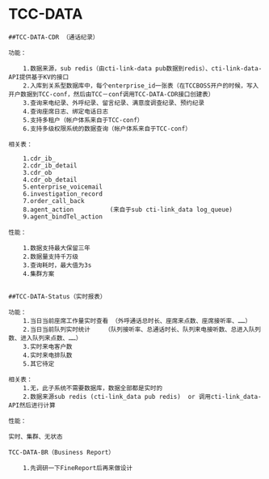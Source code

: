 # TCC-DATA

    ##TCC-DATA-CDR （通话纪录）

    功能：

      	1.数据来源，sub redis（由cti-link-data pub数据到redis）、cti-link-data-API提供基于KV的接口
    	2.入库到关系型数据库中，每个enterprise_id一张表（在TCCBOSS开户的时候，写入开户数据到TCC-conf，然后由TCC－conf调用TCC-DATA-CDR接口创建表）
    	3.查询来电纪录、外呼纪录、留言纪录、满意度调查纪录、预约纪录
    	4.查询座席日志、绑定电话日志
    	5.支持多租户（帐户体系来自于TCC-conf）
    	6.支持多级权限系统的数据查询（帐户体系来自于TCC-conf）
    	
    相关表：

    	1.cdr_ib_
    	2.cdr_ib_detail
    	3.cdr_ob
    	4.cdr_ob_detail
    	5.enterprise_voicemail
    	6.investigation_record
    	7.order_call_back
    	8.agent_action          (来自于sub cti-link_data log_queue)
    	9.agent_bindTel_action	
    	
    性能：

    	1.数据支持最大保留三年
    	2.数据量支持千万级
    	3.查询耗时，最大值为3s
    	4.集群方案


    ##TCC-DATA-Status（实时报表）

    功能：
    	1.当日当前座席工作量实时查看	（外呼通话总时长、座席来点数、座席接听率、……）
    	2.当日当前队列实时统计	（队列接听率、总通话时长、队列来电接听数、总进入队列数、进入队列来点数、……）
    	3.实时来电客户数
    	4.实时来电排队数
    	5.其它待定
    	
    相关表：
    	1.无，此子系统不需要数据库，数据全部都是实时的
    	2.数据来源sub redis (cti-link_data pub redis)  or 调用cti-link_data-API然后进行计算
    	
    性能：

    实时、集群、无状态

    TCC-DATA-BR（Business Report）

    	1.先调研一下FineReport后再来做设计
